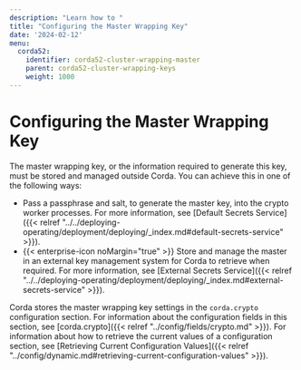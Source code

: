 ```yaml
---
description: "Learn how to "
title: "Configuring the Master Wrapping Key"
date: '2024-02-12'
menu:
  corda52:
    identifier: corda52-cluster-wrapping-master
    parent: corda52-cluster-wrapping-keys
    weight: 1000
---
```


# Configuring the Master Wrapping Key

The master wrapping key, or the information required to generate this key, must be stored and managed outside Corda.
You can achieve this in one of the following ways:

* Pass a passphrase and salt, to generate the master key, into the crypto worker processes. For more information, see [Default Secrets Service]({{< relref "../../deploying-operating/deployment/deploying/_index.md#default-secrets-service" >}}).
* {{< enterprise-icon noMargin="true" >}} Store and manage the master in an external key management system for Corda to retrieve when required. For more information, see [External Secrets Service]({{< relref "../../deploying-operating/deployment/deploying/_index.md#external-secrets-service" >}}).

Corda stores the master wrapping key settings in the `corda.crypto` configuration section.
For information about the configuration fields in this section, see [corda.crypto]({{< relref "../config/fields/crypto.md" >}}).
For information about how to retrieve the current values of a configuration section, see [Retrieving Current Configuration Values]({{< relref "../config/dynamic.md#retrieving-current-configuration-values" >}}).
